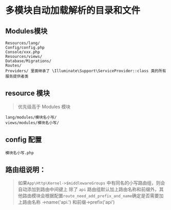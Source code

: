 # 多模块自动加载解析的目录和文件

## Modules模块

```
Resources/lang/
Config/config.php
Console/xxx.php
Resources/views/
Database/Migrations/
Routes/
Providers/ 里面继承了 \Illuminate\Support\ServiceProvider::class 类的所有服务提供者类
```

## resource 模块

> 优先级高于 Modules 模块

```
lang/modules/模块名小写/
views/modules/模块名小写/
```

## config 配置

```
模块名小写.php
```

## 路由组说明：

> 如果`App\Http\Kernel->$middlewareGroups` 中有同名的小写路由组，则会自动添加到路由中间键上
> 除了 `api` 路由组默认加上路由名称和前缀外，其他路由模块会根据配置`route_need_add_prefix_and_name`确定是否需要加上路由名称
> ->name('api.') 和前缀->prefix('api')